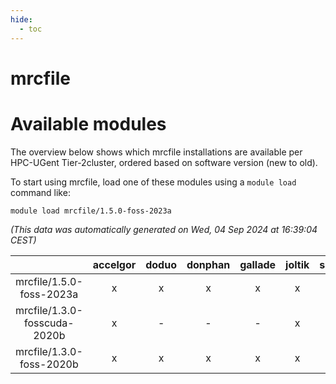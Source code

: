 ```yaml
---
hide:
  - toc
---
```


mrcfile
=======

# Available modules


The overview below shows which mrcfile installations are available per HPC-UGent Tier-2cluster, ordered based on software version (new to old).

To start using mrcfile, load one of these modules using a `module load` command like:

```shell
module load mrcfile/1.5.0-foss-2023a
```

*(This data was automatically generated on Wed, 04 Sep 2024 at 16:39:04 CEST)*  

| |accelgor|doduo|donphan|gallade|joltik|shinx|skitty|
| :---: | :---: | :---: | :---: | :---: | :---: | :---: | :---: |
|mrcfile/1.5.0-foss-2023a|x|x|x|x|x|x|x|
|mrcfile/1.3.0-fosscuda-2020b|x|-|-|-|x|-|-|
|mrcfile/1.3.0-foss-2020b|x|x|x|x|x|-|x|
